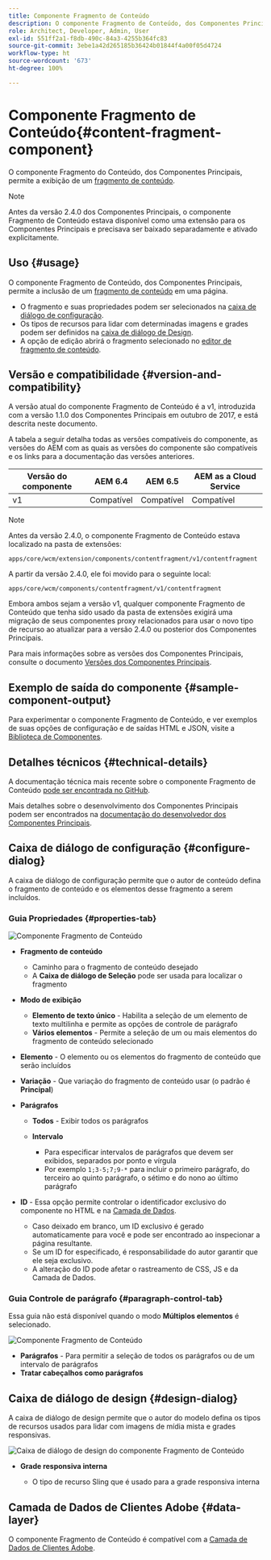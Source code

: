 ```yaml
---
title: Componente Fragmento de Conteúdo
description: O componente Fragmento de Conteúdo, dos Componentes Principais, permite a exibição de um fragmento de conteúdo.
role: Architect, Developer, Admin, User
exl-id: 551ff2a1-f8db-490c-84a3-4255b364fc83
source-git-commit: 3ebe1a42d265185b36424b01844f4a00f05d4724
workflow-type: ht
source-wordcount: '673'
ht-degree: 100%

---
```


# Componente Fragmento de Conteúdo{#content-fragment-component}

O componente Fragmento do Conteúdo, dos Componentes Principais, permite a exibição de um [fragmento de conteúdo](https://docs.adobe.com/content/help/pt-BR/experience-manager-cloud-service/assets/content-fragments/content-fragments.html).

>[!NOTE]
>
>Antes da versão 2.4.0 dos Componentes Principais, o componente Fragmento de Conteúdo estava disponível como uma extensão para os Componentes Principais e precisava ser baixado separadamente e ativado explicitamente.

## Uso {#usage}

O componente Fragmento de Conteúdo, dos Componentes Principais, permite a inclusão de um [fragmento de conteúdo](https://docs.adobe.com/content/help/pt-BR/experience-manager-cloud-service/assets/content-fragments/content-fragments.html) em uma página.

* O fragmento e suas propriedades podem ser selecionados na [caixa de diálogo de configuração](#configure-dialog).
* Os tipos de recursos para lidar com determinadas imagens e grades podem ser definidos na [caixa de diálogo de Design](#design-dialog).
* A opção de edição abrirá o fragmento selecionado no [editor de fragmento de conteúdo](https://docs.adobe.com/content/help/pt-BR/experience-manager-cloud-service/assets/content-fragments/content-fragments-variations.html).

## Versão e compatibilidade {#version-and-compatibility}

A versão atual do componente Fragmento de Conteúdo é a v1, introduzida com a versão 1.1.0 dos Componentes Principais em outubro de 2017, e está descrita neste documento.

A tabela a seguir detalha todas as versões compatíveis do componente, as versões do AEM com as quais as versões do componente são compatíveis e os links para a documentação das versões anteriores.

| Versão do componente | AEM 6.4 | AEM 6.5 | AEM as a Cloud Service |
|--- |--- |---|---|
| v1 | Compatível | Compatível | Compatível |

>[!NOTE]
>
>Antes da versão 2.4.0, o componente Fragmento de Conteúdo estava localizado na pasta de extensões:
>
> `apps/core/wcm/extension/components/contentfragment/v1/contentfragment`
> 
>A partir da versão 2.4.0, ele foi movido para o seguinte local:
>
>`apps/core/wcm/components/contentfragment/v1/contentfragment`
>
>Embora ambos sejam a versão v1, qualquer componente Fragmento de Conteúdo que tenha sido usado da pasta de extensões exigirá uma migração de seus componentes proxy relacionados para usar o novo tipo de recurso ao atualizar para a versão 2.4.0 ou posterior dos Componentes Principais.

Para mais informações sobre as versões dos Componentes Principais, consulte o documento [Versões dos Componentes Principais](/help/versions.md).

## Exemplo de saída do componente {#sample-component-output}

Para experimentar o componente Fragmento de Conteúdo, e ver exemplos de suas opções de configuração e de saídas HTML e JSON, visite a [Biblioteca de Componentes](https://adobe.com/go/aem_cmp_library_cf_br).

## Detalhes técnicos {#technical-details}

A documentação técnica mais recente sobre o componente Fragmento de Conteúdo [pode ser encontrada no GitHub](https://adobe.com/go/aem_cmp_tech_cf_v1_br).

Mais detalhes sobre o desenvolvimento dos Componentes Principais podem ser encontrados na [documentação do desenvolvedor dos Componentes Principais](/help/developing/overview.md).

## Caixa de diálogo de configuração {#configure-dialog}

A caixa de diálogo de configuração permite que o autor de conteúdo defina o fragmento de conteúdo e os elementos desse fragmento a serem incluídos.

### Guia Propriedades {#properties-tab}

![Componente Fragmento de Conteúdo](/help/assets/content-fragment-edit-properties.png)

* **Fragmento de conteúdo**

   * Caminho para o fragmento de conteúdo desejado
   * A **Caixa de diálogo de Seleção** pode ser usada para localizar o fragmento

* **Modo de exibição**
   * **Elemento de texto único** - Habilita a seleção de um elemento de texto multilinha e permite as opções de controle de parágrafo
   * **Vários elementos** - Permite a seleção de um ou mais elementos do fragmento de conteúdo selecionado
* **Elemento** - O elemento ou os elementos do fragmento de conteúdo que serão incluídos
* **Variação** - Que variação do fragmento de conteúdo usar (o padrão é **Principal**)

* **Parágrafos**

   * **Todos** - Exibir todos os parágrafos
   * **Intervalo**

      * Para especificar intervalos de parágrafos que devem ser exibidos, separados por ponto e vírgula
      * Por exemplo `1;3-5;7;9-*` para incluir o primeiro parágrafo, do terceiro ao quinto parágrafo, o sétimo e do nono ao último parágrafo
* **ID** - Essa opção permite controlar o identificador exclusivo do componente no HTML e na [Camada de Dados](/help/developing/data-layer/overview.md).
   * Caso deixado em branco, um ID exclusivo é gerado automaticamente para você e pode ser encontrado ao inspecionar a página resultante.
   * Se um ID for especificado, é responsabilidade do autor garantir que ele seja exclusivo.
   * A alteração do ID pode afetar o rastreamento de CSS, JS e da Camada de Dados.

### Guia Controle de parágrafo {#paragraph-control-tab}

Essa guia não está disponível quando o modo **Múltiplos elementos** é selecionado.

![Componente Fragmento de Conteúdo](/help/assets/content-fragment-edit-paragraph.png)

* **Parágrafos** - Para permitir a seleção de todos os parágrafos ou de um intervalo de parágrafos
* **Tratar cabeçalhos como parágrafos**

## Caixa de diálogo de design {#design-dialog}

A caixa de diálogo de design permite que o autor do modelo defina os tipos de recursos usados para lidar com imagens de mídia mista e grades responsivas.

![Caixa de diálogo de design do componente Fragmento de Conteúdo](/help/assets/content-fragment-design.png)

* **Grade responsiva interna**

   * O tipo de recurso Sling que é usado para a grade responsiva interna

## Camada de Dados de Clientes Adobe {#data-layer}

O componente Fragmento de Conteúdo é compatível com a [Camada de Dados de Clientes Adobe](/help/developing/data-layer/overview.md).
